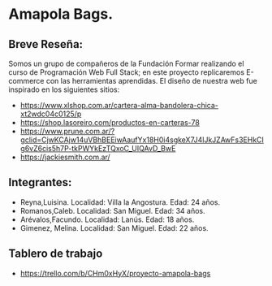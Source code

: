 # Amapola Bags.

## Breve Reseña:

Somos un grupo de compañeros de la Fundación Formar realizando el curso de Programación Web Full Stack; en este proyecto replicaremos E-commerce con las herramientas aprendidas.
El diseño de nuestra web fue inspirado en los siguientes sitios:

- https://www.xlshop.com.ar/cartera-alma-bandolera-chica-xt2wdc04c0125/p
- https://shop.lasoreiro.com/productos-en-carteras-78
- https://www.prune.com.ar/?gclid=CjwKCAjw14uVBhBEEiwAaufYx18H0i4sgkeX7J4lJkJZAwFs3EHkCIg6vZ6cis5h7P-tkPWYkEzTQxoC_UIQAvD_BwE
- https://jackiesmith.com.ar/

## Integrantes:

- Reyna,Luisina. Localidad: Villa la Angostura. Edad: 24 años.
- Romanos,Caleb. Localidad: San Miguel. Edad: 34 años.
- Arévalos,Facundo. Localidad: Lanús. Edad: 18 años.
- Gimenez, Melina. Localidad: San Miguel. Edad: 22 años.

## Tablero de trabajo

- https://trello.com/b/CHm0xHyX/proyecto-amapola-bags

